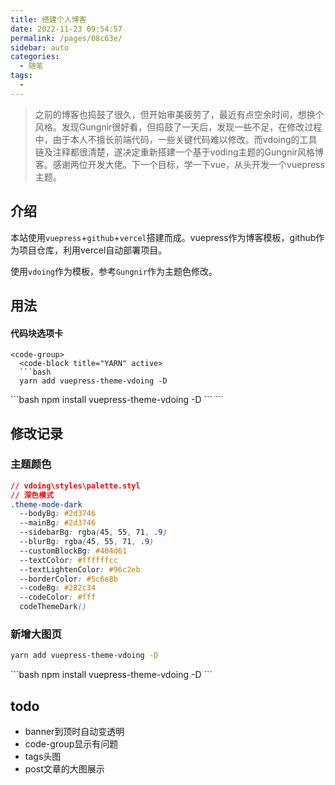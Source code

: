 ```yaml
---
title: 搭建个人博客
date: 2022-11-23 09:54:57
permalink: /pages/08c63e/
sidebar: auto
categories:
  - 随笔
tags:
  - 
---
```



> 之前的博客也捣鼓了很久，但开始审美疲劳了，最近有点空余时间，想换个风格。发现Gungnir很好看，但捣鼓了一天后，发现一些不足，在修改过程中，由于本人不擅长前端代码，一些关键代码难以修改。而vdoing的工具链及注释都很清楚，遂决定重新搭建一个基于voding主题的Gungnir风格博客。感谢两位开发大佬。下一个目标，学一下vue，从头开发一个vuepress主题。

## 介绍

本站使用`vuepress`+`github`+`vercel`搭建而成。vuepress作为博客模板，github作为项目仓库，利用vercel自动部署项目。

使用`vdoing`作为模板，参考`Gungnir`作为主题色修改。

## 用法

#### 代码块选项卡

```
<code-group>
  <code-block title="YARN" active>
  ```bash
  yarn add vuepress-theme-vdoing -D
```
  </code-block>

  <code-block title="NPM">
  ```bash
  npm install vuepress-theme-vdoing -D
  ```
  </code-block>
</code-group>
```






## 修改记录

### 主题颜色

```css
// vdoing\styles\palette.styl
// 深色模式
.theme-mode-dark
  --bodyBg: #2d3746
  --mainBg: #2d3746
  --sidebarBg: rgba(45, 55, 71, .9)
  --blurBg: rgba(45, 55, 71, .9)
  --customBlockBg: #404d61
  --textColor: #ffffffcc
  --textLightenColor: #96c2eb
  --borderColor: #5c6e8b
  --codeBg: #282c34
  --codeColor: #fff
  codeThemeDark()
```



### 新增大图页

<code-group>
  <code-block title="New" active>

  ```bash
  yarn add vuepress-theme-vdoing -D
  ```
  </code-block>

  <code-block title="Old">
  ```bash
  npm install vuepress-theme-vdoing -D
  ```
  </code-block>
</code-group>





## todo

- banner到顶时自动变透明
- code-group显示有问题
- tags头图
- post文章的大图展示
